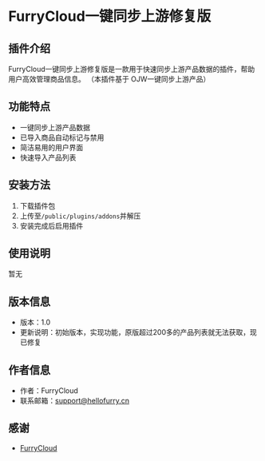 # FurryCloud一键同步上游修复版

## 插件介绍
FurryCloud一键同步上游修复版是一款用于快速同步上游产品数据的插件，帮助用户高效管理商品信息。
（本插件基于 OJW一键同步上游产品）

## 功能特点
- 一键同步上游产品数据
- 已导入商品自动标记与禁用
- 简洁易用的用户界面
- 快速导入产品列表

## 安装方法
1. 下载插件包
2. 上传至`/public/plugins/addons`并解压
3. 安装完成后启用插件

## 使用说明
暂无

## 版本信息
- 版本：1.0
- 更新说明：初始版本，实现功能，原版超过200多的产品列表就无法获取，现已修复

## 作者信息
- 作者：FurryCloud
- 联系邮箱：[support@hellofurry.cn](mailto:support@hellofurry.cn)

## 感谢
- [FurryCloud](https://cloud.xn--rhyr4i.org/)
